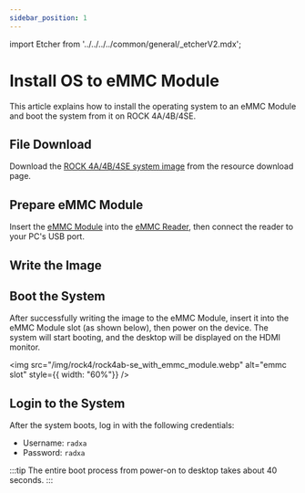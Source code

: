 ```yaml
---
sidebar_position: 1
---
```


import Etcher from '../../../../common/general/\_etcherV2.mdx';

# Install OS to eMMC Module

This article explains how to install the operating system to an eMMC Module and boot the system from it on ROCK 4A/4B/4SE.

## File Download

Download the [ROCK 4A/4B/4SE system image](../../download) from the resource download page.

## Prepare eMMC Module

Insert the [eMMC Module](../../../../accessories/emmc_module) into the [eMMC Reader](../../../../accessories/emmc_reader), then connect the reader to your PC's USB port.

## Write the Image

<Etcher/>

## Boot the System

After successfully writing the image to the eMMC Module, insert it into the eMMC Module slot (as shown below), then power on the device. The system will start booting, and the desktop will be displayed on the HDMI monitor.

<img
src="/img/rock4/rock4ab-se_with_emmc_module.webp"
alt="emmc slot"
style={{ width: "60%"}}
/>

## Login to the System

After the system boots, log in with the following credentials:

- Username: `radxa`
- Password: `radxa`

:::tip
The entire boot process from power-on to desktop takes about 40 seconds.
:::
